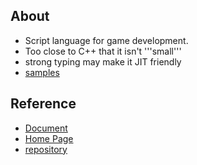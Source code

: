## About
* Script language for game development.
* Too close to C++ that it isn't '''small'''
* strong typing may make it JIT friendly
* [samples](http://www.10106.net/~hoboaki/wiki/index.php?C%2B%2B%2FAngelScript%2F%E6%A6%82%E8%A6%81)

## Reference
* [Document](http://www.angelcode.com/angelscript/sdk/docs/manual/index.html)
* [Home Page](http://www.angelcode.com/angelscript/)
* [repository](http://angelscript.svn.sourceforge.net/viewvc/angelscript/trunk/sdk/)